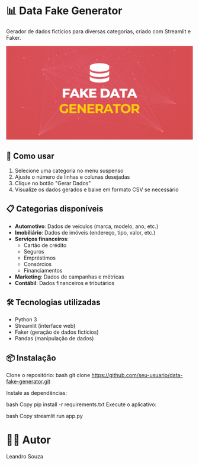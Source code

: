 # 📊 Data Fake Generator

Gerador de dados fictícios para diversas categorias, criado com Streamlit e Faker.

![Banner](image/fake.png)

## 🚀 Como usar

1. Selecione uma categoria no menu suspenso
2. Ajuste o número de linhas e colunas desejadas
3. Clique no botão "Gerar Dados"
4. Visualize os dados gerados e baixe em formato CSV se necessário

## 📋 Categorias disponíveis

- **Automotivo**: Dados de veículos (marca, modelo, ano, etc.)
- **Imobiliário**: Dados de imóveis (endereço, tipo, valor, etc.)
- **Serviços financeiros**:
  - Cartão de crédito
  - Seguros
  - Empréstimos
  - Consórcios
  - Financiamentos
- **Marketing**: Dados de campanhas e métricas
- **Contábil**: Dados financeiros e tributários

## 🛠️ Tecnologias utilizadas

- Python 3
- Streamlit (interface web)
- Faker (geração de dados fictícios)
- Pandas (manipulação de dados)

## 📦 Instalação
Clone o repositório:
bash
git clone https://github.com/seu-usuario/data-fake-generator.git

Instale as dependências:

bash
Copy
pip install -r requirements.txt
Execute o aplicativo:

bash
Copy
streamlit run app.py
# 👨‍💻 Autor
Leandro Souza
